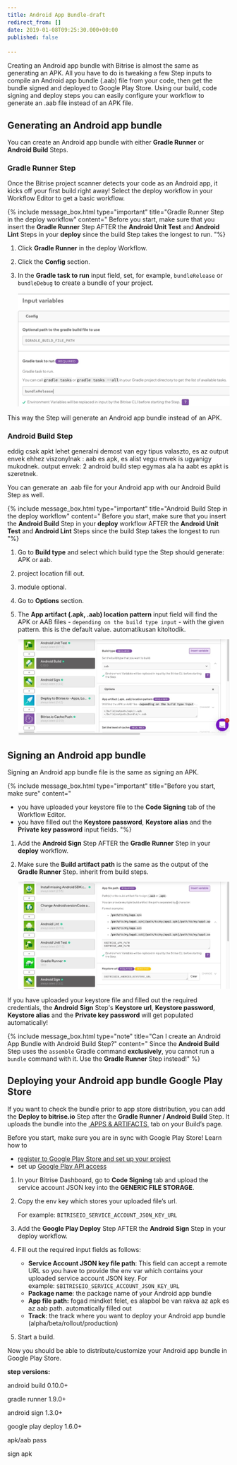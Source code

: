 ```yaml
---
title: Android App Bundle-draft
redirect_from: []
date: 2019-01-08T09:25:30.000+00:00
published: false

---
```

Creating an Android app bundle with Bitrise is almost the same as generating an APK. All you have to do is tweaking a few Step inputs to compile an Android app bundle (.aab) file from your code, then get the bundle signed and deployed to Google Play Store. Using our build, code signing and deploy steps you can easily configure your workflow to generate an .aab file instead of an APK file.

## Generating an Android app bundle

You can create an Android app bundle with either **Gradle Runner** or **Android Build** Steps. 

### Gradle Runner Step

Once the Bitrise project scanner detects your code as an Android app, it kicks off your first build right away! Select the deploy workflow in your Workflow Editor to get a basic workflow. 

{% include message_box.html type="important" title="Gradle Runner Step in the deploy workflow" content="
Before you start, make sure that you insert the **Gradle Runner** Step AFTER the **Android Unit Test** and **Android Lint** Steps in your **deploy** since the build Step takes the longest to run. "%}

1. Click **Gradle Runner** in the deploy Workflow.
2. Click the **Config** section.
3. In the **Gradle task to run** input field, set, for example, `bundleRelease` or `bundleDebug` to create a bundle of your project.

   ![](/img/bundlerelease.jpg)

This way the Step will generate an Android app bundle instead of an APK.

### Android Build Step

eddig csak apkt lehet generalni demost van egy tipus valaszto, es az output envek ehhez viszonylnak : aab es apk, es alist vegu envek is ugyanigy mukodnek. output envek: 2 android build step egymas ala ha aabt es apkt is szeretnek.

You can generate an .aab file for your Android app with our Android Build Step as well.

{% include message_box.html type="important" title="Android Build Step in the deploy workflow" content=" Before you start, make sure that you insert the **Android Build** Step in your **deploy** workflow AFTER the **Android Unit Test** and **Android Lint** Steps since the build Step takes the longest to run "%}

1. Go to **Build type** and select which build type the Step should generate: APK or aab.
2. project location fill out.
3. module optional.
4. Go to **Options** section.
5. The **App artifact (.apk, .aab) location pattern** input field will find the APK or AAB files - `depending on the build type input` - with the given pattern. this is the default value. automatikusan kitoltodik.

   ![](/img/android-build-aab-config.jpg)

## Signing an Android app bundle

Signing an Android app bundle file is the same as signing an APK.

{% include message_box.html type="important" title="Before you start, make sure" content="

* you have uploaded your keystore file to the **Code Signing** tab of the Workflow Editor.
* you have filled out the **Keystore password**, **Keystore alias** and the **Private key password** input fields.
  "%}

1. Add the **Android Sign** Step AFTER the **Gradle Runner** Step in your **deploy** workflow.
2. Make sure the **Build artifact path** is the same as the output of the **Gradle Runner** Step. inherit from build steps.

   ![](/img/android-sign-aab-apk.jpg)

If you have uploaded your keystore file and filled out the required credentials, the **Android** **Sign** Step's **Keystore url**, **Keystore password**, **Keystore alias** and the **Private key password** will get populated automatically!

{% include message_box.html type="note" title="Can I create an Android App Bundle with Android Build Step?" content=" Since the **Android Build** Step uses the `assemble` Gradle command **exclusively**, you cannot run a `bundle` command with it. Use the **Gradle Runner** Step instead!" %}

## Deploying your Android app bundle Google Play Store

If you want to check the bundle prior to app store distribution, you can add the **Deploy to bitrise.io** Step after the **Gradle Runner / Android Build** Step. It uploads the bundle into the [ APPS & ARTIFACTS ](https://devcenter.bitrise.io/builds/build-artifacts-online/) tab on your Build’s page.

Before you start, make sure you are in sync with Google Play Store! Learn how to

* [register to Google Play Store and set up your project](https://devcenter.bitrise.io/tutorials/deploy/android-deployment/#register-to-google-play-store-and-set-up-your-first-project)
* set up [Google Play API access](https://devcenter.bitrise.io/tutorials/deploy/android-deployment/#set-up-google-play-api-access)

1. In your Bitrise Dashboard, go to **Code Signing** tab and upload the service account JSON key into the **GENERIC FILE STORAGE**.
2. Copy the env key which stores your uploaded file’s url.

   For example: `BITRISEIO_SERVICE_ACCOUNT_JSON_KEY_URL`
3. Add the **Google Play Deploy** Step AFTER the **Android** **Sign** Step in your deploy workflow.
4. Fill out the required input fields as follows:
   * **Service Account JSON key file path**: This field can accept a remote URL so you have to provide the env var which contains your uploaded service account JSON key. For example: `$BITRISEIO_SERVICE_ACCOUNT_JSON_KEY_URL`
   * **Package name**: the package name of your Android app bundle
   * **App file path:**  fogad mindket felet, es alapbol be van rakva az apk es az aab path. automatically filled out
   * **Track**: the track where you want to deploy your Android app bundle (alpha/beta/rollout/production)
5. Start a build.

Now you should be able to distribute/customize your Android app bundle in Google Play Store.

**step versions:**

android build 0.10.0+

gradle runner 1.9.0+

android sign 1.3.0+

google play deploy 1.6.0+

apk/aab pass

sign apk